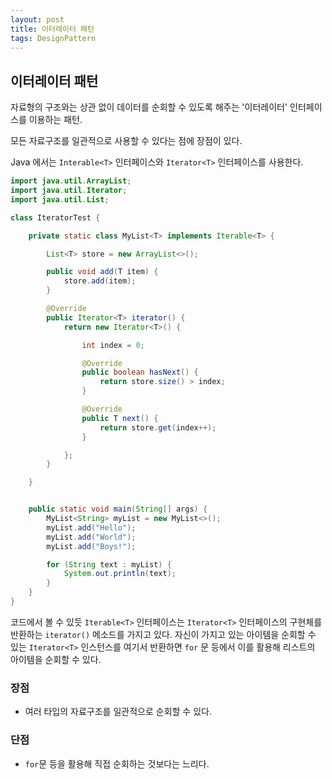 ```yaml
---
layout: post
title: 이터레이터 패턴
tags: DesignPattern
---
```


## 이터레이터 패턴

자료형의 구조와는 상관 없이 데이터를 순회할 수 있도록 해주는 '이터레이터'
인터페이스를 이용하는 패턴.

모든 자료구조를 일관적으로 사용할 수 있다는 점에 장점이 있다.

Java 에서는 `Interable<T>` 인터페이스와 `Iterator<T>` 인터페이스를 사용한다.

```java
import java.util.ArrayList;
import java.util.Iterator;
import java.util.List;

class IteratorTest {

    private static class MyList<T> implements Iterable<T> {

        List<T> store = new ArrayList<>();

        public void add(T item) {
            store.add(item);
        }

        @Override
        public Iterator<T> iterator() {
            return new Iterator<T>() {

                int index = 0;

                @Override
                public boolean hasNext() {
                    return store.size() > index;
                }

                @Override
                public T next() {
                    return store.get(index++);
                }

            };
        }

    }


    public static void main(String[] args) {
        MyList<String> myList = new MyList<>();
        myList.add("Hello");
        myList.add("World");
        myList.add("Boys!");

        for (String text : myList) {
            System.out.println(text);
        }
    }
}
```

코드에서 볼 수 있듯 `Iterable<T>` 인터페이스는 `Iterator<T>` 인터페이스의
구현체를 반환하는 `iterator()` 메소드를 가지고 있다. 자신이 가지고 있는 아이템을
순회할 수 있는 `Iterator<T>` 인스턴스를 여기서 반환하면 `for` 문 등에서 이를
활용해 리스트의 아이템을 순회할 수 있다.

### 장점

- 여러 타입의 자료구조를 일관적으로 순회할 수 있다.

### 단점

- `for`문 등을 활용해 직접 순회하는 것보다는 느리다.
